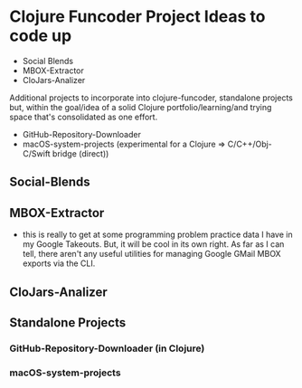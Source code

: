 


# Clojure Funcoder Project Ideas to code up
   - Social Blends
   - MBOX-Extractor
   - CloJars-Analizer

Additional projects to incorporate into clojure-funcoder, standalone projects but, within
the goal/idea of a solid Clojure portfolio/learning/and trying space that's consolidated
as one effort.
   - GitHub-Repository-Downloader
   - macOS-system-projects (experimental for a Clojure => C/C++/Obj-C/Swift bridge (direct))


## Social-Blends


## MBOX-Extractor
  - this is really to get at some programming problem practice data I have in my
    Google Takeouts. But, it will be cool in its own right. As far as I can tell,
    there aren't any useful utilities for managing Google GMail MBOX exports via
    the CLI.

## CloJars-Analizer

## Standalone Projects

### GitHub-Repository-Downloader (in Clojure)

### macOS-system-projects
